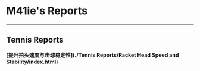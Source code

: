 # M41ie's Reports

----

## Tennis Reports
**[提升拍头速度与击球稳定性](./Tennis Reports/Racket Head Speed and Stability/index.html)**
